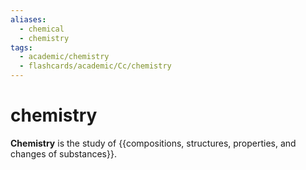 ```yaml
---
aliases:
  - chemical
  - chemistry
tags:
  - academic/chemistry
  - flashcards/academic/Cc/chemistry
---
```


# chemistry

__Chemistry__ is the study of {{compositions, structures, properties, and changes of substances}}.
